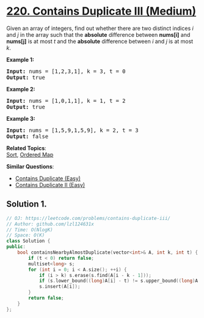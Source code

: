 # [220. Contains Duplicate III (Medium)](https://leetcode.com/problems/contains-duplicate-iii/)

<p>Given an array of integers, find out whether there are two distinct indices <i>i</i> and <i>j</i> in the array such that the <b>absolute</b> difference between <b>nums[i]</b> and <b>nums[j]</b> is at most <i>t</i> and the <b>absolute</b> difference between <i>i</i> and <i>j</i> is at most <i>k</i>.</p>

<div>
<p><strong>Example 1:</strong></p>

<pre><strong>Input: </strong>nums = <span id="example-input-1-1">[1,2,3,1]</span>, k = <span id="example-input-1-2">3</span>, t = <span id="example-input-1-3">0</span>
<strong>Output: </strong><span id="example-output-1">true</span>
</pre>

<div>
<p><strong>Example 2:</strong></p>

<pre><strong>Input: </strong>nums = <span id="example-input-2-1">[1,0,1,1]</span>, k = <span id="example-input-2-2">1</span>, t = <span id="example-input-2-3">2</span>
<strong>Output: </strong><span id="example-output-2">true</span>
</pre>

<div>
<p><strong>Example 3:</strong></p>

<pre><strong>Input: </strong>nums = <span id="example-input-3-1">[1,5,9,1,5,9]</span>, k = <span id="example-input-3-2">2</span>, t = <span id="example-input-3-3">3</span>
<strong>Output: </strong><span id="example-output-3">false</span>
</pre>
</div>
</div>
</div>

**Related Topics**:  
[Sort](https://leetcode.com/tag/sort/), [Ordered Map](https://leetcode.com/tag/ordered-map/)

**Similar Questions**:
* [Contains Duplicate (Easy)](https://leetcode.com/problems/contains-duplicate/)
* [Contains Duplicate II (Easy)](https://leetcode.com/problems/contains-duplicate-ii/)

## Solution 1.

```cpp
// OJ: https://leetcode.com/problems/contains-duplicate-iii/
// Author: github.com/lzl124631x
// Time: O(NlogK)
// Space: O(K)
class Solution {
public:
    bool containsNearbyAlmostDuplicate(vector<int>& A, int k, int t) {
        if (t < 0) return false;
        multiset<long> s;
        for (int i = 0; i < A.size(); ++i) {
            if (i > k) s.erase(s.find(A[i - k - 1]));
            if (s.lower_bound((long)A[i] - t) != s.upper_bound((long)A[i] + t)) return true;
            s.insert(A[i]);
        }
        return false;
    }
};
```